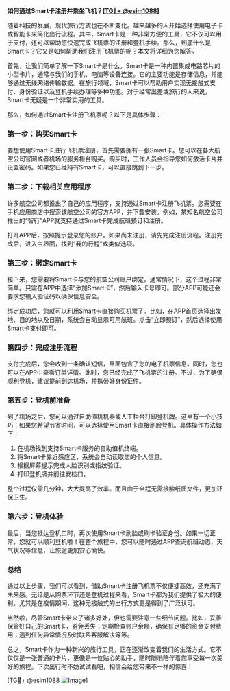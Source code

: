 **如何通过Smart卡注册并乘坐飞机？[[TG💪+ @esim1088](https://t.me/s/esim1088)]**

随着科技的发展，现代旅行方式也在不断变化。越来越多的人开始选择使用电子卡或智能卡来简化出行流程。其中，Smart卡是一种非常方便的工具，它不仅可以用于支付，还可以帮助您快速完成飞机票的注册和登机手续。那么，到底什么是Smart卡？它又是如何帮助我们注册飞机票的呢？本文将详细为您解答。

首先，让我们简单了解一下Smart卡是什么。Smart卡是一种内置集成电路芯片的小型卡片，通常与我们的手机、电脑等设备连接。它的主要功能是存储信息，并能够通过无线网络传输数据。在旅行领域，Smart卡可以帮助用户实现无接触式支付、身份验证以及登机手续办理等多种功能。对于经常出差或旅行的人来说，Smart卡无疑是一个非常实用的工具。

那么，如何通过Smart卡注册飞机票呢？以下是具体步骤：

### 第一步：购买Smart卡

要想使用Smart卡进行飞机票注册，首先需要拥有一张Smart卡。您可以在各大航空公司官网或者机场的服务柜台购买。购买时，工作人员会指导您如何激活卡片并设置密码。如果您已经持有Smart卡，可以直接跳到下一步。

### 第二步：下载相关应用程序

许多航空公司都推出了自己的应用程序，支持通过Smart卡注册飞机票。您需要在手机应用商店中搜索该航空公司的官方APP，并下载安装。例如，某知名航空公司推出的“智行”APP就支持通过Smart卡完成航班预订和注册。

打开APP后，按照提示登录您的账户。如果尚未注册，请先完成注册流程。注册完成后，进入主界面，找到“我的行程”或类似选项。

### 第三步：绑定Smart卡

接下来，您需要将Smart卡与您的航空公司账户绑定。通常情况下，这个过程非常简单。只需在APP中选择“添加Smart卡”，然后输入卡号即可。部分APP可能还会要求您输入验证码以确保信息安全。

绑定成功后，您就可以利用Smart卡直接购买机票了。比如，在APP首页选择出发地、目的地以及日期，系统会自动显示可用航班。点击“立即预订”，然后选择使用Smart卡支付即可。

### 第四步：完成注册流程

支付完成后，您会收到一条确认短信，里面包含了您的电子机票信息。同时，您也可以在APP中查看订单详情。此时，您已经完成了飞机票的注册。不过，为了确保顺利登机，建议提前到达机场，并携带好身份证件。

### 第五步：登机前准备

到了机场之后，您可以通过自助值机机器或人工柜台打印登机牌。这里有一个小技巧：如果您希望节省时间，可以选择使用Smart卡直接刷脸登机。具体操作方法如下：

1. 在机场找到支持Smart卡服务的自助值机终端。
2. 将Smart卡靠近感应区，系统会自动读取您的个人信息。
3. 根据屏幕提示完成人脸识别或指纹验证。
4. 打印登机牌并前往安检口。

整个过程仅需几分钟，大大提高了效率。而且由于全程无需接触纸质文件，更加环保卫生。

### 第六步：登机体验

最后，当您抵达登机口时，再次使用Smart卡刷脸或刷卡验证身份。如果一切正常，您就可以顺利登机啦！在整个旅程中，您可以随时通过APP查询航班动态、天气状况等信息，让旅途更加安心愉快。

### 总结

通过以上步骤，我们可以看到，借助Smart卡注册飞机票不仅便捷高效，还充满了未来感。无论是从购票环节还是登机过程来看，Smart卡都为我们提供了极大的便利。尤其是在疫情期间，这种无接触式的出行方式更是得到了广泛认可。

当然啦，尽管Smart卡带来了诸多好处，但也需要注意一些细节问题。比如，妥善保管好自己的Smart卡，避免丢失；定期检查账户余额，确保有足够的资金支付费用；遇到任何异常情况及时联系客服解决等等。

总之，Smart卡作为一种新兴的旅行工具，正在逐渐改变着我们的生活方式。它不仅仅是一张普通的卡片，更像是一位贴心的助手，随时随地陪伴着您享受每一次美好的旅程。下次出行时不妨试试看吧，相信会给您带来不一样的惊喜！

[[TG💪+ @esim1088](https://t.me/s/esim1088) ![Image](https://i.postimg.cc/4NQfJmqS/Snipaste-2025-05-13-00-14-12.png)]
